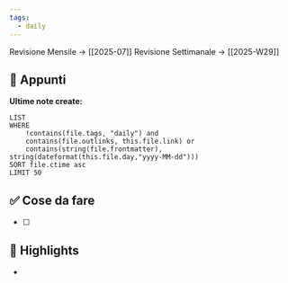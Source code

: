 ```yaml
---
tags:
  - daily
---
```


Revisione Mensile → [[2025-07]] Revisione Settimanale → [[2025-W29]]

## 📝 Appunti




**Ultime note create:**
```dataview
LIST
WHERE
	!contains(file.tags, "daily") and
	contains(file.outlinks, this.file.link) or
	contains(string(file.frontmatter), string(dateformat(this.file.day,"yyyy-MM-dd")))
SORT file.ctime asc
LIMIT 50
```

## ✅ Cose da fare

- [ ] 



## 🌟 Highlights 

- 




